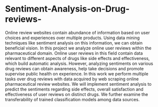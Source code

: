 # Sentiment-Analysis-on-Drug-reviews-


 Online review websites contain abundance of information based
on user choices and experiences over multiple products. Using data mining
techniques like sentiment analysis on this information, we can obtain
beneficial vision. In this project we analyze online user reviews within the
pharmaceutical domain. Online user reviews in this field contain data
relevant to different aspects of drugs like side effects and effectiveness,
which build automatic analysis. However, analyzing sentiments on various
drug reviews can obtain awareness, help take decisions and promote
supervise public health on experience. In this work we perform multiple tasks
over drug reviews with data acquired by web scraping online pharmaceutical
review websites. We will implement sentiment analysis to predict the
sentiments regarding side effects, overall satisfaction and effectiveness of
user reviews on distinct drugs. We further examine the transferability of
trained classification models among data sources.

